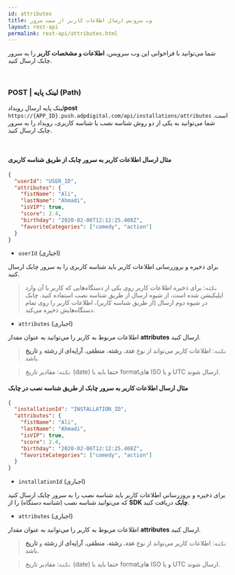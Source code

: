 ```yaml
---
id: attributes
title: وب سرویس ارسال اطلاعات کاربر از سمت سرور
layout: rest-api
permalink: rest-api/attributes.html
---
```


شما می‌توانید با فراخوانی این وب‌ سرویس، **اطلاعات و مشخصات کاربر** را به سرور چابک ارسال کنید.

<Br>

### POST | لینک پایه (Path) 

لینک پایه ارسال رویداد**post** `https://{APP_ID}.push.adpdigital.com/api/installations/attributes`
 است. شما می‌توانید به یکی از دو روش شناسه نصب یا شناسه کاربری، رویداد را به سرور چابک ارسال کنید.


<Br>

#### مثال ارسال اطلاعات کاربر به سرور چابک از طریق شناسه کاربری 

```json
{
  "userId": "USER_ID",
  "attributes": {
    "fistName": "Ali",
    "lastName": "Ahmadi",
    "isVIP": true,
    "score": 2.4,
    "birthday": "2020-02-06T12:12:25.408Z",
    "favoriteCategories": ["comedy", "action"]
  }
}
```

- ``userId`` (اجباری)

برای ذخیره و بروزرسانی اطلاعات کاربر باید شناسه کاربری را به سرور چابک ارسال کنید.

>`نکته`: برای ذخیره اطلاعات کاربر روی یکی از دستگاه‌هایی که کاربر با آن وارد اپلیکیشن شده است، از شیوه ارسال از طریق شناسه نصب استفاده کنید. چابک در شیوه دوم ارسال (از طریق شناسه کاربر)، اطلاعات کاربر را روی تمام دستگاه‌هایش ذخیره می‌کند. 

- ``attributes`` (اجباری)

اطلاعات مربوط به کاربر را مي‌توانید به عنوان مقدار **attributes** ارسال کنید.

>`نکته`: اطلاعات کاربر می‌تواند از نوع **عدد**، **رشته**، **منطقی**، **آرایه‌ای از رشته** و **تاریخ** باشد. 

> `نکته`: مقادیر تاریخ (date) حتما باید با formatهای ISO و یا UTC ارسال شوند.


#### مثال ارسال اطلاعات کاربر به سرور چابک از طریق شناسه نصب در چابک 

```json
{
  "installationId": "INSTALLATION_ID",
  "attributes": {
    "fistName": "Ali",
    "lastName": "Ahmadi",
    "isVIP": true,
    "score": 2.4,
    "birthday": "2020-02-06T12:12:25.408Z",
    "favoriteCategories": ["comedy", "action"]
  }
}
```

-  ``installationId`` (اجباری)

برای ذخیره و بروزرسانی اطلاعات کاربر باید شناسه نصب را به سرور چابک ارسال کنید که می‌توانید شناسه نصب (شناسه دستگاه) را از **SDK چابک** دریافت کنید. 

- ``attributes`` (اجباری)

اطلاعات مربوط به کاربر را مي‌توانید به عنوان مقدار **attributes** ارسال کنید.

>`نکته`: اطلاعات کاربر می‌تواند از نوع **عدد**، **رشته**، **منطقی**، **آرایه‌ای از رشته** و **تاریخ** باشد. 

> `نکته`: مقادیر تاریخ (date) حتما باید با formatهای ISO و یا UTC ارسال شوند.

